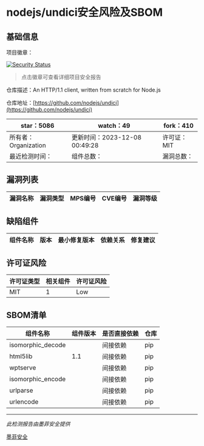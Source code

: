 # nodejs/undici安全风险及SBOM

## 基础信息

项目徽章：

[![Security Status](https://www.murphysec.com/platform3/v31/badge/1732839551222632448.svg)](https://www.murphysec.com/console/report/1714721416204304384/1732839551222632448)

> 点击徽章可查看详细项目安全报告

仓库描述：An HTTP/1.1 client, written from scratch for Node.js

仓库地址：[https://github.com/nodejs/undici](https://github.com/nodejs/undici)

| star：5086 | watch：49 | fork：410 |
| ----------- | -------------- | ------------ |
| 所有者：Organization | 更新时间：2023-12-08 00:49:28 | 许可证：MIT |
| 最近检测时间： | 组件总数： | 漏洞总数： |




## 漏洞列表

| 漏洞名称 | 漏洞类型 | MPS编号 | CVE编号 | 漏洞等级 |
| ------- | ------ | ------- | ------ | ----- |





## 缺陷组件

| 组件名称 | 版本 | 最小修复版本 | 依赖关系 | 修复建议 |
| -------- | ---- | ------------ | -------- | -------- |





## 许可证风险

| 许可证类型 | 相关组件 | 许可证风险 |
| ---------- | -------- | ---------- |
|MIT|1|Low|




## SBOM清单

| 组件名称 | 组件版本 | 是否直接依赖 | 仓库 |
| -------- | -------- | ------------ | ---- |
|isomorphic_decode||间接依赖|pip|
|html5lib|1.1|间接依赖|pip|
|wptserve||间接依赖|pip|
|isomorphic_encode||间接依赖|pip|
|urlparse||间接依赖|pip|
|urlencode||间接依赖|pip|


------

*此检测报告由墨菲安全提供*

[墨菲安全](www.murphysec.com)